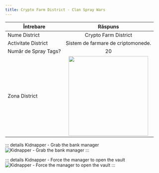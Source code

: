 ```yaml
---
title: Crypto Farm District - Clan Spray Wars
---
```


| Întrebare   | Răspuns |
| ----------- | :-----------: |
| Nume District | Crypto Farm District |
| Activitate District | Sistem de farmare de criptomonede. |
| Număr de Spray Tags? | 20 |
| Zona District | <Image src="https://i.imgur.com/2gZ0oML.png" width="256" label="Vestul hărții" /> |


::: details Kidnapper - Grab the bank manager
   <Image src="/assets/images/clans/spray-wars/districts/bank/Kidnapper-Grab-the-bank-manager.gif" alt="Kidnapper - Grab the bank manager" />
:::

::: details Kidnapper - Force the manager to open the vault
   <Image src="/assets/images/clans/spray-wars/districts/bank/Kidnapper-Force-the-manager-to-open-the-vault.gif" alt="Kidnapper - Force the manager to open the vault" />
:::
